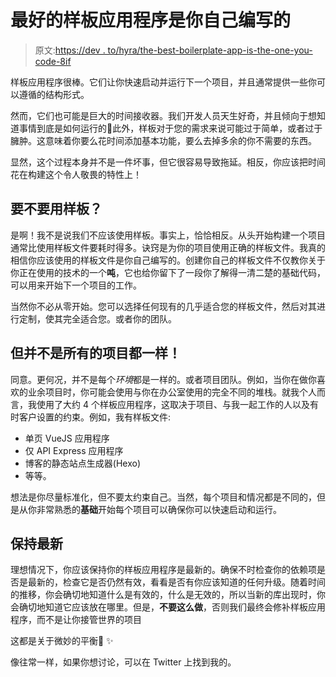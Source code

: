 # 最好的样板应用程序是你自己编写的

> 原文:[https://dev . to/hyra/the-best-boilerplate-app-is-the-one-you-code-8if](https://dev.to/hyra/the-best-boilerplate-app-is-the-one-you-code-yourself-8if)

样板应用程序很棒。它们让你快速启动并运行下一个项目，并且通常提供一些你可以遵循的结构形式。

然而，它们也可能是巨大的时间接收器。我们开发人员天生好奇，并且倾向于想知道事情到底是如何运行的🙈此外，样板对于您的需求来说可能过于简单，或者过于臃肿。这意味着你要么花时间添加基本功能，要么去掉多余的你不需要的东西。

显然，这个过程本身并不是一件坏事，但它很容易导致拖延。相反，你应该把时间花在构建这个令人敬畏的特性上！

## [](#should-we-use-boilerplates)要不要用样板？

是啊！我不是说我们不应该使用样板。事实上，恰恰相反。从头开始构建一个项目通常比使用样板文件要耗时得多。诀窍是为你的项目使用正确的样板文件。我真的相信你应该使用的样板文件是你自己编写的。创建你自己的样板文件不仅教你关于你正在使用的技术的一个**吨**，它也给你留下了一段你了解得一清二楚的基础代码，可以用来开始下一个项目的工作。

当然你不必从零开始。您可以选择任何现有的几乎适合您的样板文件，然后对其进行定制，使其完全适合您。或者你的团队。

## [](#but-not-all-projects-are-the-same)但并不是所有的项目都一样！

同意。更何况，并不是每个*环境*都是一样的。或者项目团队。例如，当你在做你喜欢的业余项目时，你可能会使用与你在办公室使用的完全不同的堆栈。就我个人而言，我使用了大约 4 个样板应用程序，这取决于项目、与我一起工作的人以及有时客户设置的约束。例如，我有样板文件:

*   单页 VueJS 应用程序
*   仅 API Express 应用程序
*   博客的静态站点生成器(Hexo)
*   等等。

想法是你尽量标准化，但不要太约束自己。当然，每个项目和情况都是不同的，但是从你非常熟悉的**基础**开始每个项目可以确保你可以快速启动和运行。

## [](#keeping-up-to-date)保持最新

理想情况下，你应该保持你的样板应用程序是最新的。确保不时检查你的依赖项是否是最新的，检查它是否仍然有效，看看是否有你应该知道的任何升级。随着时间的推移，你会确切地知道什么是有效的，什么是无效的，所以当新的库出现时，你会确切地知道它应该放在哪里。但是，**不要这么做**，否则我们最终会修补样板应用程序，而不是让你接管世界的项目

这都是关于微妙的平衡🦄 ✨

像往常一样，如果你想讨论，可以在 Twitter 上找到我的。